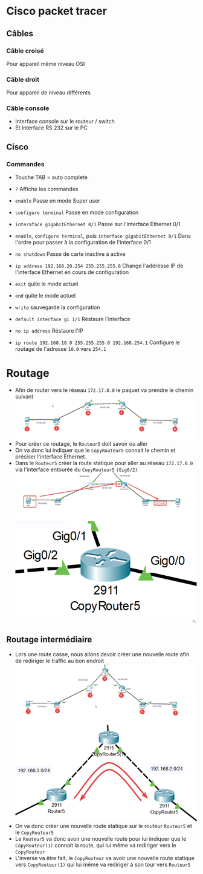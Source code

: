 # Cisco packet tracer
## Câbles
### Câble croisé
Pour appareil même niveau OSI
### Câble droit
Pour appareil de niveau différents
### Câble console
- Interface console sur le routeur / switch
- Et Interface RS 232 sur le PC
## Cisco
### Commandes
- Touche TAB = auto complete
- `?` Affiche les commandes
- `enable` Passe en mode Super user
- `configure terminal` Passe en mode configuration
- `interaface gigabitEthernet 0/1` Passe sur l'interface Ethernet 0/1

- `enable`, `configure terminal`, puis `interface gigabitEthernet 0/1` Dans l'ordre pour passer à la configuration de l'interface 0/1

- `no shutdown` Passe de carte inactive à active

- `ip address 192.168.20.254 255.255.255.0` Change l'addresse IP de l'interface Ethernet en cours de configuration

- `exit` quite le mode actuel
- `end` quite le mode actuel

- `write` sauvegarde la configuration

- `default interface gi 1/1` Réstaure l'interface
- `no ip address` Réstaure l'IP

- `ip route 192.168.10.0 255.255.255.0 192.168.254.1` Configure le routage de l'adresse `10.0` vers `254.1`
# Routage
- Afin de router vers le réseau `172.17.0.0` le paquet va prendre le chemin suivant
![image cisco](https://github.com/Altherneum/.github/blob/main/note/assets/PacketTracer_hxJE4ozS93.png?raw=true)
- Pour créer ce routage, le `Routeur5` doit savoir ou aller
- On va donc lui indiquer que le `CopyRouteur5` connait le chemin et préciser l'interface Ethernet.
- Dans le `Routeur5` créer la route statique pour aller au réseau `172.17.0.0` via l'interface entourée du `CopyRouteur5` `(Gig0/2)`
![image cisco](https://github.com/Altherneum/.github/blob/main/note/assets/PacketTracer_nD1Ro5DoIZ.png?raw=true)
![Interface du routeur](https://github.com/Altherneum/.github/blob/main/note/assets/PacketTracer_FvUjtKC88s.png?raw=true)
## Routage intermédiaire
- Lors une route casse, nous allons devoir créer une nouvelle route afin de rediriger le traffic au bon endroit
![Image cisco avec route en moins](https://github.com/Altherneum/.github/blob/main/note/assets/PacketTracer_1LaxJbFkfa.png?raw=true)
![Image cisco bis](https://github.com/Altherneum/.github/blob/main/note/assets/PacketTracer_xEZwjLLbZI.png?raw=true)
- On va donc créer une nouvelle route statique sur le routeur `Routeur5` et le `CopyRouteur5`
- Le `Routeur5` va donc avoir une nouvelle route pour lui indiquer que le `CopyRouteur(1)` connait la route, qui lui même va rediriger vers le `CopyRouteur`
- L'inverse va être fait, le `CopyRouteur` va avoir une nouvelle route statique vers `CopyRouteur(1)` qui lui même va rediriger à son tour vers `Routeur5`